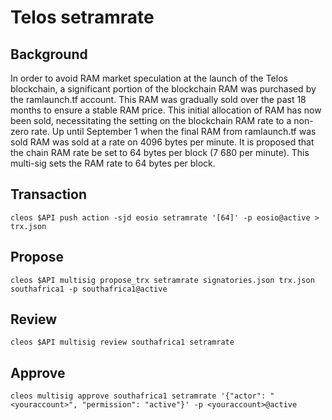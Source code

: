 # Telos setramrate

## Background

In order to avoid RAM market speculation at the launch of the Telos blockchain, a significant portion of the blockchain RAM was purchased by the ramlaunch.tf account. This RAM was gradually sold over the past 18 months to ensure a stable RAM price. This initial allocation of RAM has now been sold, necessitating the setting on the blockchain RAM rate to a non-zero rate. Up until September 1 when the final RAM from ramlaunch.tf was sold RAM was sold at a rate on 4096 bytes per minute. It is proposed that the chain RAM rate be set to 64 bytes per block (7 680 per minute). This multi-sig sets the RAM rate to 64 bytes per block.

## Transaction

```
cleos $API push action -sjd eosio setramrate '[64]' -p eosio@active > trx.json
```

## Propose

```
cleos $API multisig propose_trx setramrate signatories.json trx.json southafrica1 -p southafrica1@active
```

## Review

```
cleos $API multisig review southafrica1 setramrate
```

## Approve

```
cleos multisig approve southafrica1 setramrate '{"actor": "<youraccount>", "permission": "active"}' -p <youraccount>@active
```